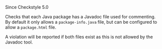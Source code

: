 Since Checkstyle 5.0

Checks that each Java package has a Javadoc file used for commenting. By
default it only allows a `package-info.java` file, but can be configured
to allow a `package.html` file.

A violation will be reported if both files exist as this is not allowed
by the Javadoc tool.
